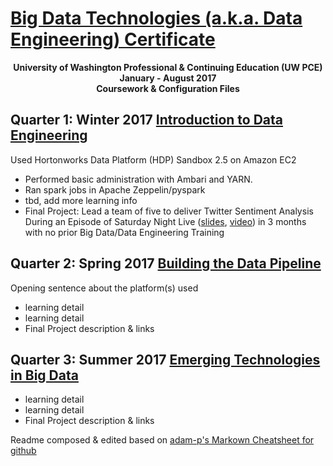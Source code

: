 # [Big Data Technologies (a.k.a. Data Engineering) Certificate](https://www.pce.uw.edu/certificates/big-data-technologies)

<p align="center">
  <b>University of Washington Professional & Continuing Education (UW PCE)</b><br>
  <b>January - August 2017</b><br>
  <b>Coursework & Configuration Files</b><br>
</p>

 

## Quarter 1: Winter 2017 [Introduction to Data Engineering](https://www.pce.uw.edu/courses/introduction-to-data-engineering)
Used Hortonworks Data Platform (HDP) Sandbox 2.5 on Amazon EC2
- Performed basic administration with Ambari and YARN.
- Ran spark jobs in Apache Zeppelin/pyspark
- tbd, add more learning info
- Final Project: Lead a team of five to deliver Twitter Sentiment Analysis During an Episode of Saturday Night Live ([slides](https://www.slideshare.net/LeoSalemann/twitter-sentiment-analysis-during-an-episode-of-snl), [video](https://youtu.be/qirq-1KORwA)) in 3 months with no prior Big Data/Data Engineering Training


## Quarter 2: Spring 2017 [Building the Data Pipeline](https://www.pce.uw.edu/courses/building-the-data-pipeline)
Opening sentence about the platform(s) used
- learning detail
- learning detail
- Final Project description & links

## Quarter 3: Summer 2017 [Emerging Technologies in Big Data](https://www.pce.uw.edu/courses/emerging-technologies-in-big-data)
- learning detail
- learning detail
- Final Project description & links

Readme composed & edited based on [adam-p's Markown Cheatsheet for github](https://github.com/adam-p/markdown-here/wiki/Markdown-Cheatsheet)
